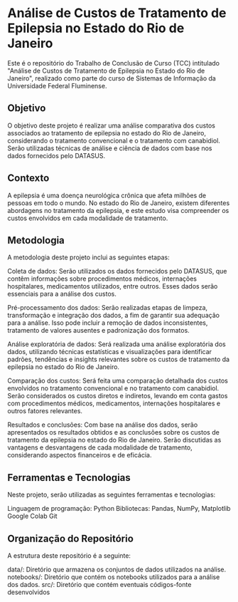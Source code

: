 # Análise de Custos de Tratamento de Epilepsia no Estado do Rio de Janeiro
Este é o repositório do Trabalho de Conclusão de Curso (TCC) intitulado "Análise de Custos de Tratamento de Epilepsia no Estado do Rio de Janeiro", realizado como parte do curso de Sistemas de Informação da Universidade Federal Fluminense.

## Objetivo
O objetivo deste projeto é realizar uma análise comparativa dos custos associados ao tratamento de epilepsia no estado do Rio de Janeiro, considerando o tratamento convencional e o tratamento com canabidiol. Serão utilizadas técnicas de análise e ciência de dados com base nos dados fornecidos pelo DATASUS.

## Contexto
A epilepsia é uma doença neurológica crônica que afeta milhões de pessoas em todo o mundo. No estado do Rio de Janeiro, existem diferentes abordagens no tratamento da epilepsia, e este estudo visa compreender os custos envolvidos em cada modalidade de tratamento.

## Metodologia
A metodologia deste projeto inclui as seguintes etapas:

Coleta de dados: Serão utilizados os dados fornecidos pelo DATASUS, que contêm informações sobre procedimentos médicos, internações hospitalares, medicamentos utilizados, entre outros. Esses dados serão essenciais para a análise dos custos.

Pré-processamento dos dados: Serão realizadas etapas de limpeza, transformação e integração dos dados, a fim de garantir sua adequação para a análise. Isso pode incluir a remoção de dados inconsistentes, tratamento de valores ausentes e padronização dos formatos.

Análise exploratória de dados: Será realizada uma análise exploratória dos dados, utilizando técnicas estatísticas e visualizações para identificar padrões, tendências e insights relevantes sobre os custos de tratamento da epilepsia no estado do Rio de Janeiro.

Comparação dos custos: Será feita uma comparação detalhada dos custos envolvidos no tratamento convencional e no tratamento com canabidiol. Serão considerados os custos diretos e indiretos, levando em conta gastos com procedimentos médicos, medicamentos, internações hospitalares e outros fatores relevantes.

Resultados e conclusões: Com base na análise dos dados, serão apresentados os resultados obtidos e as conclusões sobre os custos de tratamento da epilepsia no estado do Rio de Janeiro. Serão discutidas as vantagens e desvantagens de cada modalidade de tratamento, considerando aspectos financeiros e de eficácia.

## Ferramentas e Tecnologias
Neste projeto, serão utilizadas as seguintes ferramentas e tecnologias:

Linguagem de programação: Python
Bibliotecas: Pandas, NumPy, Matplotlib
Google Colab
Git

## Organização do Repositório
A estrutura deste repositório é a seguinte:

data/: Diretório que armazena os conjuntos de dados utilizados na análise.
notebooks/: Diretório que contém os notebooks utilizados para a análise dos dados.
src/: Diretório que contém eventuais códigos-fonte desenvolvidos
